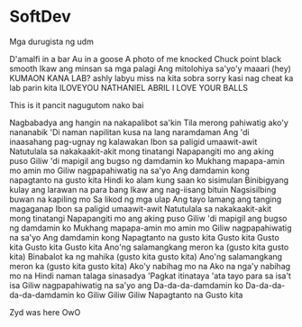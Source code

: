# SoftDev
Mga durugista ng udm

D'amalfi in a bar Au in a goose
A photo of me knocked Chuck point black smooth
Ikaw ang minsan sa mga palagi
Ang mitolohiya sa'yo'y maaari (hey)
 KUMAON KANA LAB?
 ashly labyu miss na kita sobra sorry kasi nag cheat ka lab parin kita 
ILOVEYOU NATHANIEL ABRIL I LOVE YOUR BALLS


This is it pancit nagugutom nako bai

Nagbabadya ang hangin na nakapalibot sa'kin
Tila merong pahiwatig ako'y nananabik
'Di naman napilitan kusa na lang naramdaman
Ang 'di inaasahang pag-ugnay ng kalawakan
Ibon sa paligid umaawit-awit
Natutulala sa nakakaakit-akit mong tinatangi
Napapangiti mo ang aking puso
Giliw 'di mapigil ang bugso ng damdamin ko
Mukhang mapapa-amin mo amin mo
Giliw nagpapahiwatig na sa'yo
Ang damdamin kong napagtanto na gusto kita
Hindi ko alam kung saan ko sisimulan
Binibigyang kulay ang larawan na para bang
Ikaw ang nag-iisang bituin
Nagsisilbing buwan na kapiling mo
Sa likod ng mga ulap
Ang tayo lamang ang tanging magaganap
Ibon sa paligid umaawit-awit
Natutulala sa nakakaakit-akit mong tinatangi
Napapangiti mo ang aking puso
Giliw 'di mapigil ang bugso ng damdamin ko
Mukhang mapapa-amin mo amin mo
Giliw nagpapahiwatig na sa'yo
Ang damdamin kong
Napagtanto na gusto kita
Gusto kita
Gusto kita
Gusto kita
Gusto kita
Ano'ng salamangkang meron ka (gusto kita gusto kita)
Binabalot ka ng mahika (gusto kita gusto kita)
Ano'ng salamangkang meron ka (gusto kita gusto kita)
Ako'y nabihag mo na
Ako na nga'y nabihag mo na
Hindi naman talaga sinasadya
'Pagkat itinataya 'ata tayo para sa isa't isa
Giliw nagpapahiwatig na sa'yo ang
Da-da-da-damdamin ko
Da-da-da-da-da-damdamin ko
Giliw
Giliw
Giliw
Napagtanto na
Gusto kita

















































































































































































































































Zyd was here OwO
